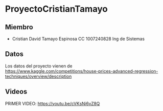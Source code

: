 # ProyectoCristianTamayo

## Miembro

- Cristian David Tamayo Espinosa CC 1007240828  Ing de Sistemas

## Datos

Los datos del proyecto vienen de https://www.kaggle.com/competitions/house-prices-advanced-regression-techniques/overview/description

## Videos

PRIMER VIDEO: https://youtu.be/cVKsNi6vZ8Q
